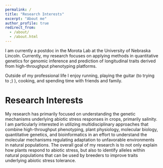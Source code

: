 ```yaml
---
permalink: /
title: "Research Interests"
excerpt: "About me"
author_profile: true
redirect_from: 
  - /about/
  - /about.html
---
```


I am currently a postdoc in the Morota Lab at the University of Nebraska Lincoln. Currently, my research focuses on applying methods in quantitative genetics for genomic inference and prediction of longitudinal traits derived from high-throughput phenotyping platforms. 

Outside of my professional life I enjoy running, playing the guitar (to trying to ;) ), cooking, and spending time with friends and family.

Research Interests
======
My research has primarily focused on understanding the genetic mechanisms underlying abiotic stress responses in crops, primarily salinity. I am particularly interested in utilizing multidisciplinary approaches that combine high-throughput phenotyping, plant physiology, molecular biology, quantitative genetics, and bioinformatics in an effort to understand the molecular mechanisms regulating adaptation to unfavorable environments in natural populations. The overall goal of my research is to not only explain how plants respond to abiotic stress, but also to identify alleles within natural populations that can be used by breeders to improve traits underlying abiotic stress tolerance.
